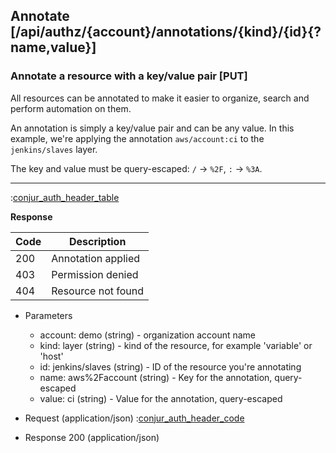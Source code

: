 ## Annotate [/api/authz/{account}/annotations/{kind}/{id}{?name,value}]

### Annotate a resource with a key/value pair [PUT]

All resources can be annotated to make it easier to organize, search and perform automation on them.

An annotation is simply a key/value pair and can be any value.
In this example, we're applying the annotation `aws/account:ci` to the `jenkins/slaves` layer.

The key and value must be query-escaped:  `/` -> `%2F`, `:` -> `%3A`.

---

:[conjur_auth_header_table](partials/conjur_auth_header_table.md)

**Response**

|Code|Description|
|----|-----------|
|200|Annotation applied|
|403|Permission denied|
|404|Resource not found|

+ Parameters
    + account: demo (string) - organization account name
    + kind: layer (string) - kind of the resource, for example 'variable' or 'host'
    + id: jenkins/slaves (string) - ID of the resource you're annotating
    + name: aws%2Faccount (string) - Key for the annotation, query-escaped
    + value: ci (string) - Value for the annotation, query-escaped

+ Request (application/json)
    :[conjur_auth_header_code](partials/conjur_auth_header_code.md)

+ Response 200 (application/json)
